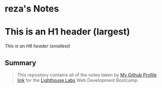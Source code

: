 # reza's Notes
# This is an H1 header (largest)
###### This is an H6 header (smallest)
## Summary 

>This repository contains all of the notes taken by [My Github Profile link](https://github.com/reza477) for the [Lighthouse Labs](https://www.lighthouselabs.ca) Web Development Bootcamp.
